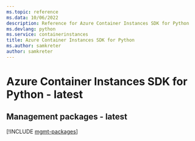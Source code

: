 ```yaml
---
ms.topic: reference
ms.data: 10/06/2022
description: Reference for Azure Container Instances SDK for Python
ms.devlang: python
ms.service: containerinstances
title: Azure Container Instances SDK for Python
ms.author: samkreter
author: samkreter
---
```

# Azure Container Instances SDK for Python - latest

## Management packages - latest
[!INCLUDE [mgmt-packages](container-instances-mgmt-index.md)]